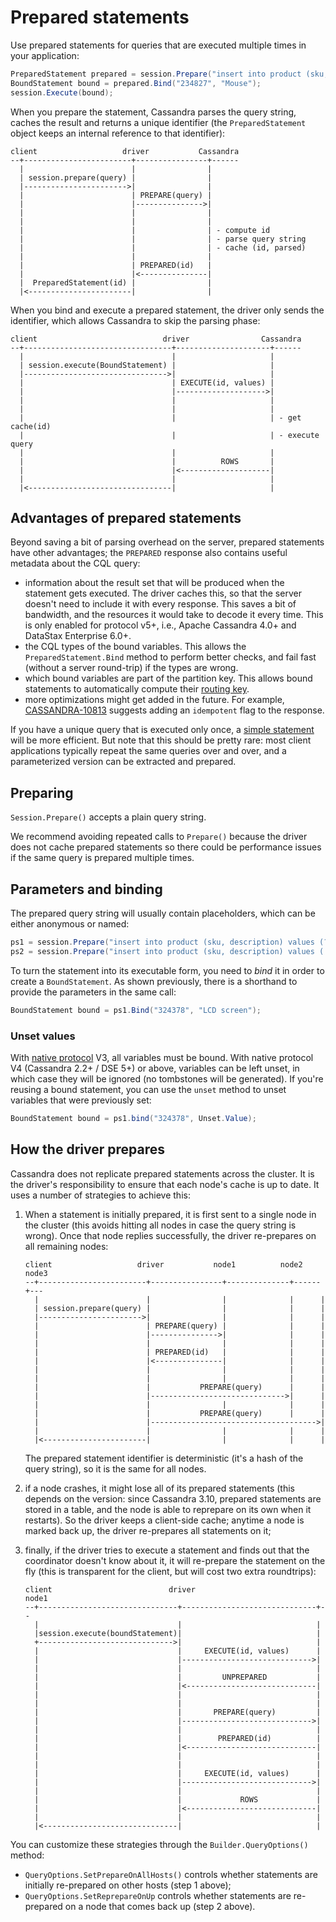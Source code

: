 # Prepared statements

Use prepared statements for queries that are executed multiple times in your application:

```csharp
PreparedStatement prepared = session.Prepare("insert into product (sku, description) values (?, ?)");
BoundStatement bound = prepared.Bind("234827", "Mouse");
session.Execute(bound);
```

When you prepare the statement, Cassandra parses the query string, caches the result and returns a unique identifier (the `PreparedStatement` object keeps an internal reference to that identifier):

```ditaa
client                   driver           Cassandra
--+------------------------+----------------+------
  |                        |                |
  | session.prepare(query) |                |
  |----------------------->|                |
  |                        | PREPARE(query) |
  |                        |--------------->|
  |                        |                |
  |                        |                |
  |                        |                | - compute id
  |                        |                | - parse query string
  |                        |                | - cache (id, parsed)
  |                        |                |
  |                        | PREPARED(id)   |
  |                        |<---------------|
  |  PreparedStatement(id) |                |
  |<-----------------------|                |
```

When you bind and execute a prepared statement, the driver only sends the identifier, which allows Cassandra to skip the parsing phase:

```ditaa
client                            driver                Cassandra
--+---------------------------------+---------------------+------
  |                                 |                     |
  | session.execute(BoundStatement) |                     |
  |-------------------------------->|                     |
  |                                 | EXECUTE(id, values) |
  |                                 |-------------------->|
  |                                 |                     |
  |                                 |                     |
  |                                 |                     | - get cache(id)
  |                                 |                     | - execute query
  |                                 |                     |
  |                                 |          ROWS       |
  |                                 |<--------------------|
  |                                 |                     |
  |<--------------------------------|                     |
```

## Advantages of prepared statements

Beyond saving a bit of parsing overhead on the server, prepared statements have other advantages; the `PREPARED` response also contains useful metadata about the CQL query:

* information about the result set that will be produced when the statement gets executed. The driver caches this, so that the server doesn't need to include it with every response. This saves a bit of bandwidth, and the resources it would take to decode it every time. This is only enabled for protocol v5+, i.e., Apache Cassandra 4.0+ and DataStax Enterprise 6.0+.
* the CQL types of the bound variables. This allows the `PreparedStatement.Bind` method to perform better checks, and fail fast (without a server round-trip) if the types are wrong.
* which bound variables are part of the partition key. This allows bound statements to automatically compute their [routing key](../../../../routing-queries).
* more optimizations might get added in the future. For example, [CASSANDRA-10813] suggests adding an `idempotent` flag to the response.

If you have a unique query that is executed only once, a [simple statement](../simple/) will be more efficient. But note that this should be pretty rare: most client applications typically repeat the same queries over and over, and a parameterized version can be extracted and prepared.  

## Preparing

`Session.Prepare()` accepts a plain query string.

We recommend avoiding repeated calls to `Prepare()` because the driver does not cache prepared statements so there could be performance issues if the same query is prepared multiple times.

## Parameters and binding

The prepared query string will usually contain placeholders, which can be either anonymous or named:

```csharp
ps1 = session.Prepare("insert into product (sku, description) values (?, ?)");
ps2 = session.Prepare("insert into product (sku, description) values (:s, :d)");
```

To turn the statement into its executable form, you need to *bind* it in order to create a `BoundStatement`. As shown previously, there is a shorthand to provide the parameters in the same call:

```csharp
BoundStatement bound = ps1.Bind("324378", "LCD screen");
```

### Unset values

With [native protocol](../../../../native-protocol/) V3, all variables must be bound. With native protocol V4 (Cassandra 2.2+ / DSE 5+) or above, variables can be left unset, in which case they will be ignored (no tombstones will be generated). If you're reusing a bound statement, you can use the `unset` method to unset variables that were previously set:

```csharp
BoundStatement bound = ps1.bind("324378", Unset.Value);
```

## How the driver prepares

Cassandra does not replicate prepared statements across the cluster. It is the driver's responsibility to ensure that each node's cache is up to date. It uses a number of strategies to achieve this:

1.  When a statement is initially prepared, it is first sent to a single node in the cluster (this avoids hitting all nodes in case the query string is wrong). Once that node replies successfully, the driver re-prepares on all remaining nodes:

    ```ditaa
    client                   driver           node1          node2  node3
    --+------------------------+----------------+--------------+------+---
      |                        |                |              |      |
      | session.prepare(query) |                |              |      |
      |----------------------->|                |              |      |
      |                        | PREPARE(query) |              |      |
      |                        |--------------->|              |      |
      |                        |                |              |      |
      |                        | PREPARED(id)   |              |      |
      |                        |<---------------|              |      |
      |                        |                |              |      |
      |                        |                |              |      |
      |                        |           PREPARE(query)      |      |
      |                        |------------------------------>|      |
      |                        |                |              |      |
      |                        |           PREPARE(query)      |      |
      |                        |------------------------------------->|
      |                        |                |              |      |
      |<-----------------------|                |              |      |
    ```

    The prepared statement identifier is deterministic (it's a hash of the query string), so it is the same for all nodes.

2.  if a node crashes, it might lose all of its prepared statements (this depends on the version: since Cassandra 3.10, prepared statements are stored in a table, and the node is able to reprepare on its own when it restarts). So the driver keeps a client-side cache; anytime a node is marked back up, the driver re-prepares all statements on it;

3.  finally, if the driver tries to execute a statement and finds out that the coordinator doesn't know about it, it will re-prepare the statement on the fly (this is transparent for the client, but will cost two extra roundtrips):

    ```ditaa
    client                          driver                         node1
    --+-------------------------------+------------------------------+--
      |                               |                              |
      |session.execute(boundStatement)|                              |
      +------------------------------>|                              |
      |                               |     EXECUTE(id, values)      |
      |                               |----------------------------->|
      |                               |                              |
      |                               |         UNPREPARED           |
      |                               |<-----------------------------|
      |                               |                              |
      |                               |                              |
      |                               |       PREPARE(query)         |
      |                               |----------------------------->|
      |                               |                              |
      |                               |        PREPARED(id)          |
      |                               |<-----------------------------|
      |                               |                              |
      |                               |                              |
      |                               |     EXECUTE(id, values)      |
      |                               |----------------------------->|
      |                               |                              |
      |                               |             ROWS             |
      |                               |<-----------------------------|
      |                               |                              |
      |<------------------------------|                              |
    ```

You can customize these strategies through the `Builder.QueryOptions()` method:

* `QueryOptions.SetPrepareOnAllHosts()` controls whether statements are initially re-prepared on other hosts (step 1 above);
* `QueryOptions.SetReprepareOnUp` controls whether statements are re-prepared on a node that comes back up (step 2 above).

[CASSANDRA-10813]: https://issues.apache.org/jira/browse/CASSANDRA-10813
